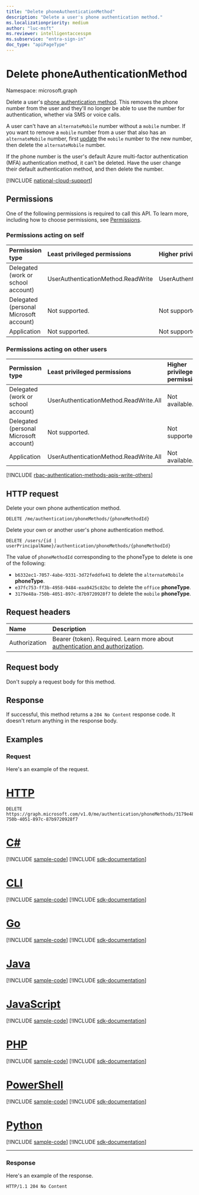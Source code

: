 ```yaml
---
title: "Delete phoneAuthenticationMethod"
description: "Delete a user's phone authentication method."
ms.localizationpriority: medium
author: "luc-msft"
ms.reviewer: intelligentaccesspm
ms.subservice: "entra-sign-in"
doc_type: "apiPageType"
---
```


# Delete phoneAuthenticationMethod

Namespace: microsoft.graph

Delete a user's [phone authentication method](../resources/phoneauthenticationmethod.md). This removes the phone number from the user and they'll no longer be able to use the number for authentication, whether via SMS or voice calls.

A user can't have an `alternateMobile` number without a `mobile` number. If you want to remove a `mobile` number from a user that also has an `alternateMobile` number, first [update](phoneauthenticationmethod-update.md) the `mobile` number to the new number, then delete the `alternateMobile` number.

If the phone number is the user's default Azure multi-factor authentication (MFA) authentication method, it can't be deleted. Have the user change their default authentication method, and then delete the number.

[!INCLUDE [national-cloud-support](../../includes/global-us.md)]

## Permissions

One of the following permissions is required to call this API. To learn more, including how to choose permissions, see [Permissions](/graph/permissions-reference).

### Permissions acting on self
<!-- { "blockType": "ignored"  } // Note: Removing this line will result in the permissions autogeneration tool overwriting the table. -->
|Permission type|Least privileged permissions|Higher privileged permissions|
|:---|:---|:---|
|Delegated (work or school account)|UserAuthenticationMethod.ReadWrite|UserAuthenticationMethod.ReadWrite.All|
|Delegated (personal Microsoft account)|Not supported.|Not supported.|
|Application|Not supported.|Not supported.|

### Permissions acting on other users
<!-- { "blockType": "ignored"  } // Note: Removing this line will result in the permissions autogeneration tool overwriting the table. -->
|Permission type|Least privileged permissions|Higher privileged permissions|
|:---|:---|:---|
|Delegated (work or school account)|UserAuthenticationMethod.ReadWrite.All|Not available.|
|Delegated (personal Microsoft account)|Not supported.|Not supported.|
|Application|UserAuthenticationMethod.ReadWrite.All|Not available.|

[!INCLUDE [rbac-authentication-methods-apis-write-others](../includes/rbac-for-apis/rbac-authentication-methods-apis-write-others.md)]

## HTTP request

Delete your own phone authentication method.
<!-- { "blockType": "ignored" } -->
``` http
DELETE /me/authentication/phoneMethods/{phoneMethodId}
```

Delete your own or another user's phone authentication method.
<!-- { "blockType": "ignored" } -->
``` http
DELETE /users/{id | userPrincipalName}/authentication/phoneMethods/{phoneMethodId}
```

The value of `phoneMethodId` corresponding to the phoneType to delete is one of the following:
+ `b6332ec1-7057-4abe-9331-3d72feddfe41` to delete the `alternateMobile` **phoneType**.
+ `e37fc753-ff3b-4958-9484-eaa9425c82bc` to delete the `office` **phoneType**.
+ `3179e48a-750b-4051-897c-87b9720928f7` to delete the `mobile` **phoneType**.

## Request headers

| Name          | Description   |
|:--------------|:--------------|
|Authorization|Bearer {token}. Required. Learn more about [authentication and authorization](/graph/auth/auth-concepts).|

## Request body

Don't supply a request body for this method.

## Response

If successful, this method returns a `204 No Content` response code. It doesn't return anything in the response body.

## Examples

### Request

Here's an example  of the request.


# [HTTP](#tab/http)
<!-- {
  "blockType": "request",
  "name": "delete_phoneauthenticationmethod"
}-->

```http
DELETE https://graph.microsoft.com/v1.0/me/authentication/phoneMethods/3179e48a-750b-4051-897c-87b9720928f7
```

# [C#](#tab/csharp)
[!INCLUDE [sample-code](../includes/snippets/csharp/delete-phoneauthenticationmethod-csharp-snippets.md)]
[!INCLUDE [sdk-documentation](../includes/snippets/snippets-sdk-documentation-link.md)]

# [CLI](#tab/cli)
[!INCLUDE [sample-code](../includes/snippets/cli/delete-phoneauthenticationmethod-cli-snippets.md)]
[!INCLUDE [sdk-documentation](../includes/snippets/snippets-sdk-documentation-link.md)]

# [Go](#tab/go)
[!INCLUDE [sample-code](../includes/snippets/go/delete-phoneauthenticationmethod-go-snippets.md)]
[!INCLUDE [sdk-documentation](../includes/snippets/snippets-sdk-documentation-link.md)]

# [Java](#tab/java)
[!INCLUDE [sample-code](../includes/snippets/java/delete-phoneauthenticationmethod-java-snippets.md)]
[!INCLUDE [sdk-documentation](../includes/snippets/snippets-sdk-documentation-link.md)]

# [JavaScript](#tab/javascript)
[!INCLUDE [sample-code](../includes/snippets/javascript/delete-phoneauthenticationmethod-javascript-snippets.md)]
[!INCLUDE [sdk-documentation](../includes/snippets/snippets-sdk-documentation-link.md)]

# [PHP](#tab/php)
[!INCLUDE [sample-code](../includes/snippets/php/delete-phoneauthenticationmethod-php-snippets.md)]
[!INCLUDE [sdk-documentation](../includes/snippets/snippets-sdk-documentation-link.md)]

# [PowerShell](#tab/powershell)
[!INCLUDE [sample-code](../includes/snippets/powershell/delete-phoneauthenticationmethod-powershell-snippets.md)]
[!INCLUDE [sdk-documentation](../includes/snippets/snippets-sdk-documentation-link.md)]

# [Python](#tab/python)
[!INCLUDE [sample-code](../includes/snippets/python/delete-phoneauthenticationmethod-python-snippets.md)]
[!INCLUDE [sdk-documentation](../includes/snippets/snippets-sdk-documentation-link.md)]

---

### Response

Here's an example  of the response.

<!-- {
  "blockType": "response",
  "truncated": true
} -->

```http
HTTP/1.1 204 No Content
```

<!-- uuid: 16cd6b66-4b1a-43a1-adaf-3a886856ed98
2019-02-04 14:57:30 UTC -->
<!-- {
  "type": "#page.annotation",
  "description": "Delete phoneAuthenticationMethod",
  "keywords": "",
  "section": "documentation",
  "tocPath": ""
}-->
